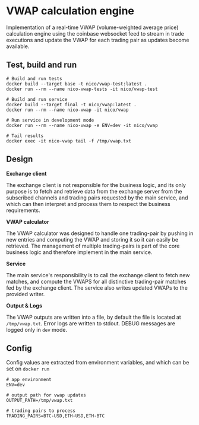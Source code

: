 # VWAP calculation engine

Implementation of a real-time VWAP (volume-weighted average price) calculation engine using the coinbase websocket feed
to stream in trade executions and update the VWAP for each trading pair as updates become available.

## Test, build and run

```shell
# Build and run tests
docker build --target base -t nico/vwap-test:latest .
docker run --rm --name nico-vwap-tests -it nico/vwap-test

# Build and run service
docker build --target final -t nico/vwap:latest .
docker run --rm --name nico-vwap -it nico/vwap

# Run service in development mode
docker run --rm --name nico-vwap -e ENV=dev -it nico/vwap

# Tail results
docker exec -it nico-vwap tail -f /tmp/vwap.txt
```

## Design

**Exchange client**

The exchange client is not responsible for the business logic, and its only purpose is to fetch and
retrieve data from the exchange server from the subscribed channels and trading pairs requested by the main service,
and which can then interpret and process them to respect the business requirements.

**VWAP calculator**

The VWAP calculator was designed to handle one trading-pair by pushing in new entries and computing the
VWAP and storing it so it can easily be retrieved. The management of multiple trading-pairs is part of 
the core business logic and therefore implement in the main service.

**Service**

The main service's responsibility is to call the exchange client to fetch new matches, and compute the VWAPS
for all distinctive trading-pair matches fed by the exchange client. The service also writes updated VWAPs
to the provided writer.

**Output & Logs**

The VWAP outputs are written into a file, by default the file is located at `/tmp/vwap.txt`.
Error logs are written to stdout. DEBUG messages are logged only in `dev` mode.

## Config

Config values are extracted from environment variables, and which can be set on `docker run`

```shell
# app environment
ENV=dev

# output path for vwap updates
OUTPUT_PATH=/tmp/vwap.txt

# trading pairs to process
TRADING_PAIRS=BTC-USD,ETH-USD,ETH-BTC
```
